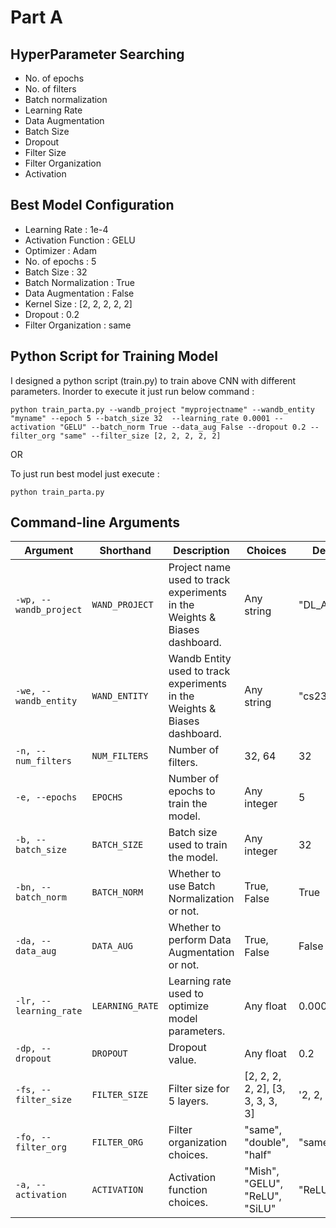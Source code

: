 # Part A

## HyperParameter Searching 

- No. of epochs
- No. of filters
- Batch normalization
- Learning Rate
- Data Augmentation
- Batch Size
- Dropout
- Filter Size
- Filter Organization
- Activation

## Best Model Configuration

- Learning Rate : 1e-4
- Activation Function : GELU
- Optimizer : Adam
- No. of epochs : 5
- Batch Size : 32
- Batch Normalization : True
- Data Augmentation : False
- Kernel Size : [2, 2, 2, 2, 2]
- Dropout : 0.2
- Filter Organization : same

## Python Script for Training Model

I designed a python script (train.py) to train above CNN with different parameters. Inorder to execute it just run below command :

```
python train_parta.py --wandb_project "myprojectname" --wandb_entity "myname" --epoch 5 --batch_size 32  --learning_rate 0.0001 --activation "GELU" --batch_norm True --data_aug False --dropout 0.2 --filter_org "same" --filter_size [2, 2, 2, 2, 2]
```

OR

To just run best model just execute :

```
python train_parta.py
```

## Command-line Arguments

| Argument          | Shorthand | Description                                                                           | Choices          | Default Value |
|-------------------|-----------|---------------------------------------------------------------------------------------|------------------|---------------|
| `-wp, --wandb_project` | `WAND_PROJECT` | Project name used to track experiments in the Weights & Biases dashboard.             | Any string       | "DL_Assignment_2" |
| `-we, --wandb_entity`  | `WAND_ENTITY`  | Wandb Entity used to track experiments in the Weights & Biases dashboard.             | Any string       | "cs23m009"    |
| `-n, --num_filters`    | `NUM_FILTERS`  | Number of filters.                                                                    | 32, 64           | 32            |
| `-e, --epochs`         | `EPOCHS`       | Number of epochs to train the model.                                                  | Any integer      | 5             |
| `-b, --batch_size`     | `BATCH_SIZE`   | Batch size used to train the model.                                                    | Any integer      | 32            |
| `-bn, --batch_norm`    | `BATCH_NORM`   | Whether to use Batch Normalization or not.                                             | True, False      | True          |
| `-da, --data_aug`      | `DATA_AUG`     | Whether to perform Data Augmentation or not.                                           | True, False      | False         |
| `-lr, --learning_rate` | `LEARNING_RATE`| Learning rate used to optimize model parameters.                                       | Any float        | 0.0001        |
| `-dp, --dropout`       | `DROPOUT`      | Dropout value.                                                                         | Any float        | 0.2           |
| `-fs, --filter_size`   | `FILTER_SIZE`  | Filter size for 5 layers.                                                              | [2, 2, 2, 2, 2], [3, 3, 3, 3, 3] | '2, 2, 2, 2, 2' |
| `-fo, --filter_org`    | `FILTER_ORG`   | Filter organization choices.                                                           | "same", "double", "half" | "same" |
| `-a, --activation`     | `ACTIVATION`   | Activation function choices.                                                            | "Mish", "GELU", "ReLU", "SiLU" | "ReLU" |
